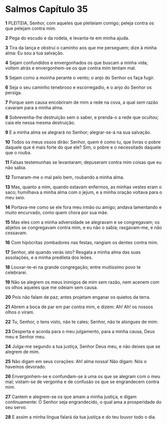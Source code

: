 # Salmos Capítulo 35

**1** 	PLEITEIA, Senhor, com aqueles que pleiteiam comigo; peleja contra os que pelejam contra mim.

**2** 	Pega do escudo e da rodela, e levanta-te em minha ajuda.

**3** 	Tira da lança e obstrui o caminho aos que me perseguem; dize à minha alma: Eu sou a tua salvação.

**4** 	Sejam confundidos e envergonhados os que buscam a minha vida; voltem atrás e envergonhem-se os que contra mim tentam mal.

**5** 	Sejam como a moinha perante o vento; o anjo do Senhor os faça fugir.

**6** 	Seja o seu caminho tenebroso e escorregadio, e o anjo do Senhor os persiga.

**7** 	Porque sem causa encobriram de mim a rede na cova, a qual sem razão cavaram para a minha alma.

**8** 	Sobrevenha-lhe destruição sem o saber, e prenda-o a rede que ocultou; caia ele nessa mesma destruição.

**9** 	E a minha alma se alegrará no Senhor; alegrar-se-á na sua salvação.

**10** 	Todos os meus ossos dirão: Senhor, quem é como tu, que livras o pobre daquele que é mais forte do que ele? Sim, o pobre e o necessitado daquele que o rouba.

**11** 	Falsas testemunhas se levantaram; depuseram contra mim coisas que eu não sabia.

**12** 	Tornaram-me o mal pelo bem, roubando a minha alma.

**13** 	Mas, quanto a mim, quando estavam enfermos, as minhas vestes eram o saco; humilhava a minha alma com o jejum, e a minha oração voltava para o meu seio.

**14** 	Portava-me como se ele fora meu irmão ou amigo; andava lamentando e muito encurvado, como quem chora por sua mãe.

**15** 	Mas eles com a minha adversidade se alegravam e se congregavam; os abjetos se congregavam contra mim, e eu não o sabia; rasgavam-me, e não cessavam.

**16** 	Com hipócritas zombadores nas festas, rangiam os dentes contra mim.

**17** 	Senhor, até quando verás isto? Resgata a minha alma das suas assolações, e a minha predileta dos leões.

**18** 	Louvar-te-ei na grande congregação; entre muitíssimo povo te celebrarei.

**19** 	Não se alegrem os meus inimigos de mim sem razão, nem acenem com os olhos aqueles que me odeiam sem causa.

**20** 	Pois não falam de paz; antes projetam enganar os quietos da terra.

**21** 	Abrem a boca de par em par contra mim, e dizem: Ah! Ah! os nossos olhos o viram.

**22** 	Tu, Senhor, o tens visto, não te cales; Senhor, não te alongues de mim:

**23** 	Desperta e acorda para o meu julgamento, para a minha causa, Deus meu e Senhor meu.

**24** 	Julga-me segundo a tua justiça, Senhor Deus meu, e não deixes que se alegrem de mim.

**25** 	Não digam em seus corações: Ah! alma nossa! Não digam: Nós o havemos devorado.

**26** 	Envergonhem-se e confundam-se à uma os que se alegram com o meu mal; vistam-se de vergonha e de confusão os que se engrandecem contra mim.

**27** 	Cantem e alegrem-se os que amam a minha justiça, e digam continuamente: O Senhor seja engrandecido, o qual ama a prosperidade do seu servo.

**28** 	E assim a minha língua falará da tua justiça e do teu louvor todo o dia.

